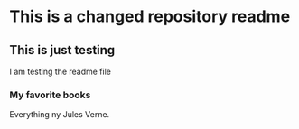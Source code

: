 # This is a changed repository readme

## This is just testing
I am testing the readme file

### My favorite books
Everything ny Jules Verne.

